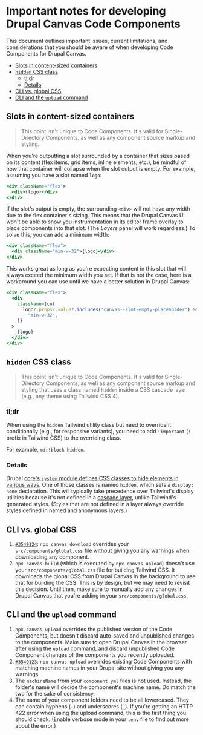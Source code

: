 # Important notes for developing Drupal Canvas Code Components

This document outlines important issues, current limitations, and considerations
that you should be aware of when developing Code Components for Drupal Canvas.

- [Slots in content-sized containers](#slots-in-content-sized-containers)
- [`hidden` CSS class](#hidden-css-class)
  - [tl;dr](#tldr)
  - [Details](#details)
- [CLI vs. global CSS](#cli-vs-global-css)
- [CLI and the `upload` command](#cli-and-the-upload-command)

## Slots in content-sized containers

> This point isn't unique to Code Components. It's valid for Single-Directory
> Components, as well as any component source markup and styling.

When you're outputting a slot surrounded by a container that sizes based on its
content (flex items, grid items, inline elements, etc.), be mindful of how that
container will collapse when the slot output is empty. For example, assuming you
have a slot named `logo`:

```jsx
<div className="flex">
  <div>{logo}</div>
</div>
```

If the slot's output is empty, the surrounding `<div>` will not have any width
due to the flex container's sizing. This means that the Drupal Canvas UI won't
be able to show you instrumentation in its editor frame overlay to place
components into that slot. (The _Layers_ panel will work regardless.) To solve
this, you can add a minimum width:

```jsx
<div className="flex">
  <div className="min-w-32">{logo}</div>
</div>
```

This works great as long as you're expecting content in this slot that will
always exceed the minimum width you set. If that is not the case, here is a
workaround you can use until we have a better solution in Drupal Canvas:

```jsx
<div className="flex">
  <div
    className={cn(
      logo?.props?.value?.includes("canvas--slot-empty-placeholder") &&
        "min-w-32",
    )}
  >
    {logo}
  </div>
</div>
```

## `hidden` CSS class

> This point isn't unique to Code Components. It's valid for Single-Directory
> Components, as well as any component source markup and styling that uses a
> class named `hidden` inside a CSS cascade layer (e.g., any theme using
> Tailwind CSS 4).

### tl;dr

When using the `hidden` Tailwind utility class but need to override it
conditionally (e.g., for responsive variants), you need to add `!important` (`!`
prefix in Tailwind CSS) to the overriding class.

For example, `md:!block hidden`.

### Details

Drupal
[core's `system` module defines CSS classes to hide elements in various ways](https://git.drupalcode.org/project/drupal/-/blob/11.x/core/modules/system/css/components/hidden.module.css).
One of those classes is named `hidden`, which sets a `display: none`
declaration. This will typically take precedence over Tailwind's display
utilities because it's not defined in a
[cascade layer](https://developer.mozilla.org/en-US/docs/Web/CSS/@layer#description),
unlike Tailwind's generated styles. (Styles that are not defined in a layer
always override styles defined in named and anonymous layers.)

## CLI vs. global CSS

1. [`#3549124`](https://www.drupal.org/project/canvas/issues/3549124):
   `npx canvas download` overrides your `src/components/global.css` file without
   giving you any warnings when downloading any component.
2. `npx canvas build` (which is executed by `npx canvas upload`) doesn't use
   your `src/components/global.css` file for building Tailwind CSS. It downloads
   the global CSS from Drupal Canvas in the background to use that for building
   the CSS. This is by design, but we may need to revisit this decision. Until
   then, make sure to manually add any changes in Drupal Canvas that you're
   adding in your `src/components/global.css`.

## CLI and the `upload` command

1. `npx canvas upload` overrides the published version of the Code Components,
   but doesn't discard auto-saved and unpublished changes to the components.
   Make sure to open Drupal Canvas in the browser after using the `upload`
   command, and discard unpublished Code Component changes of the components you
   recently uploaded.
2. [`#3549123`](https://www.drupal.org/project/canvas/issues/3549123):
   `npx canvas upload` overrides existing Code Components with matching machine
   names in your Drupal site without giving you any warnings.
3. The `machineName` from your `component.yml` files is not used. Instead, the
   folder's name will decide the component's machine name. Do match the two for
   the sake of consistency.
4. The name of your component folders need to be all lowercased. They can
   contain hyphens (`-`) and underscores (`_`). If you're getting an HTTP 422
   error when using the upload command, this is the first thing you should
   check. (Enable verbose mode in your `.env` file to find out more about the
   error.)
